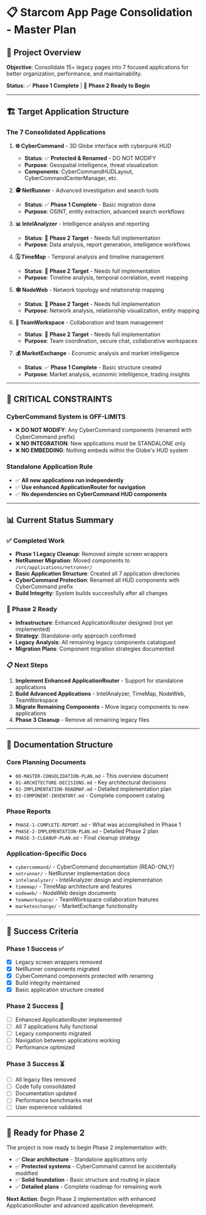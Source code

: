 # 📋 **Starcom App Page Consolidation - Master Plan**

## **🎯 Project Overview**

**Objective**: Consolidate 15+ legacy pages into 7 focused applications for better organization, performance, and maintainability.

**Status**: ✅ **Phase 1 Complete** | 🔄 **Phase 2 Ready to Begin**

---

## **🏗️ Target Application Structure**

### **The 7 Consolidated Applications**

1. **🌐 CyberCommand** - 3D Globe interface with cyberpunk HUD
   - **Status**: ✅ **Protected & Renamed** - DO NOT MODIFY
   - **Purpose**: Geospatial intelligence, threat visualization
   - **Components**: CyberCommandHUDLayout, CyberCommandCenterManager, etc.

2. **🕵️ NetRunner** - Advanced investigation and search tools
   - **Status**: ✅ **Phase 1 Complete** - Basic migration done
   - **Purpose**: OSINT, entity extraction, advanced search workflows

3. **📊 IntelAnalyzer** - Intelligence analysis and reporting
   - **Status**: 🔄 **Phase 2 Target** - Needs full implementation
   - **Purpose**: Data analysis, report generation, intelligence workflows

4. **🗓️ TimeMap** - Temporal analysis and timeline management
   - **Status**: 🔄 **Phase 2 Target** - Needs full implementation
   - **Purpose**: Timeline analysis, temporal correlation, event mapping

5. **🕸️ NodeWeb** - Network topology and relationship mapping
   - **Status**: 🔄 **Phase 2 Target** - Needs full implementation
   - **Purpose**: Network analysis, relationship visualization, entity mapping

6. **👥 TeamWorkspace** - Collaboration and team management
   - **Status**: 🔄 **Phase 2 Target** - Needs full implementation
   - **Purpose**: Team coordination, secure chat, collaborative workspaces

7. **💰 MarketExchange** - Economic analysis and market intelligence
   - **Status**: ✅ **Phase 1 Complete** - Basic structure created
   - **Purpose**: Market analysis, economic intelligence, trading insights

---

## **🚨 CRITICAL CONSTRAINTS**

### **CyberCommand System is OFF-LIMITS**
- ❌ **DO NOT MODIFY**: Any CyberCommand components (renamed with CyberCommand prefix)
- ❌ **NO INTEGRATION**: New applications must be STANDALONE only
- ❌ **NO EMBEDDING**: Nothing embeds within the Globe's HUD system

### **Standalone Application Rule**
- ✅ **All new applications run independently**
- ✅ **Use enhanced ApplicationRouter for navigation**
- ✅ **No dependencies on CyberCommand HUD components**

---

## **📊 Current Status Summary**

### **✅ Completed Work**
- **Phase 1 Legacy Cleanup**: Removed simple screen wrappers
- **NetRunner Migration**: Moved components to `/src/applications/netrunner/`
- **Basic Application Structure**: Created all 7 application directories
- **CyberCommand Protection**: Renamed all HUD components with CyberCommand prefix
- **Build Integrity**: System builds successfully after all changes

### **🔄 Phase 2 Ready**
- **Infrastructure**: Enhanced ApplicationRouter designed (not yet implemented)
- **Strategy**: Standalone-only approach confirmed
- **Legacy Analysis**: All remaining legacy components catalogued
- **Migration Plans**: Component migration strategies documented

### **📋 Next Steps**
1. **Implement Enhanced ApplicationRouter** - Support for standalone applications
2. **Build Advanced Applications** - IntelAnalyzer, TimeMap, NodeWeb, TeamWorkspace
3. **Migrate Remaining Components** - Move legacy components to new applications
4. **Phase 3 Cleanup** - Remove all remaining legacy files

---

## **📁 Documentation Structure**

### **Core Planning Documents**
- `00-MASTER-CONSOLIDATION-PLAN.md` - This overview document
- `01-ARCHITECTURE-DECISIONS.md` - Key architectural decisions
- `02-IMPLEMENTATION-ROADMAP.md` - Detailed implementation plan
- `03-COMPONENT-INVENTORY.md` - Complete component catalog

### **Phase Reports**
- `PHASE-1-COMPLETE-REPORT.md` - What was accomplished in Phase 1
- `PHASE-2-IMPLEMENTATION-PLAN.md` - Detailed Phase 2 plan
- `PHASE-3-CLEANUP-PLAN.md` - Final cleanup strategy

### **Application-Specific Docs**
- `cybercommand/` - CyberCommand documentation (READ-ONLY)
- `netrunner/` - NetRunner implementation docs
- `intelanalyzer/` - IntelAnalyzer design and implementation
- `timemap/` - TimeMap architecture and features
- `nodeweb/` - NodeWeb design documents
- `teamworkspace/` - TeamWorkspace collaboration features
- `marketexchange/` - MarketExchange functionality

---

## **🎯 Success Criteria**

### **Phase 1 Success** ✅
- [x] Legacy screen wrappers removed
- [x] NetRunner components migrated
- [x] CyberCommand components protected with renaming
- [x] Build integrity maintained
- [x] Basic application structure created

### **Phase 2 Success** 🔄
- [ ] Enhanced ApplicationRouter implemented
- [ ] All 7 applications fully functional
- [ ] Legacy components migrated
- [ ] Navigation between applications working
- [ ] Performance optimized

### **Phase 3 Success** ⏳
- [ ] All legacy files removed
- [ ] Code fully consolidated
- [ ] Documentation updated
- [ ] Performance benchmarks met
- [ ] User experience validated

---

## **🚀 Ready for Phase 2**

The project is now ready to begin Phase 2 implementation with:
- ✅ **Clear architecture** - Standalone applications only
- ✅ **Protected systems** - CyberCommand cannot be accidentally modified
- ✅ **Solid foundation** - Basic structure and routing in place
- ✅ **Detailed plans** - Complete roadmap for remaining work

**Next Action**: Begin Phase 2 implementation with enhanced ApplicationRouter and advanced application development.

